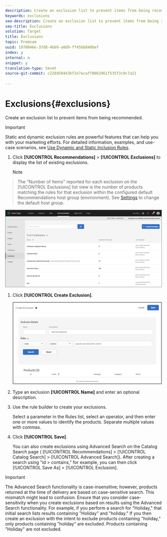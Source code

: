 ```yaml
---
description: Create an exclusion list to prevent items from being recommended.
keywords: exclusions
seo-description: Create an exclusion list to prevent items from being recommended.
seo-title: Exclusions
solution: Target
title: Exclusions
topic: Premium
uuid: 1970846e-37d8-4b69-a0d9-ff45bb840bef
index: y
internal: n
snippet: y
translation-type: tm+mt
source-git-commit: c228d50443bf2e7ecaff00b2961f535f3c0c7a11

---
```



# Exclusions{#exclusions}

Create an exclusion list to prevent items from being recommended.

>[!IMPORTANT]
>
>Static and dynamic exclusion rules are powerful features that can help you with your marketing efforts. For detailed information, examples, and use-case scenarios, see [Use Dynamic and Static Inclusion Rules](../../c-recommendations/c-algorithms/c-use-dynamic-and-static-inclusion-rules.md#concept_4CB5C0FA705D4E449BD0B37B3D987F9F).

1. Click **[!UICONTROL Recommendations]** > **[!UICONTROL Exclusions]** to display the list of existing exclusions.

   >[!NOTE]
>
>The "Number of Items" reported for each exclusion on the [!UICONTROL Exclusions] list view is the number of products matching the rules for that exclusion within the configured default Recommendations host group (environment). See [Settings](../../c-recommendations/c-plan-implement.md#concept_C1E1E2351413468692D6C21145EF0B84) to change the default host group.

   ![](assets/exclusions_list.png)

1. Click **[!UICONTROL Create Exclusion]**.

   ![Step Result](assets/CreateExclusion.png)

1. Type an exclusion **[!UICONTROL Name]** and enter an optional description.
1. Use the rule builder to create your exclusions.

   Select a parameter in the Rules list, select an operator, and then enter one or more values to identify the products. Separate multiple values with commas.
1. Click **[!UICONTROL Save]**.

   You can also create exclusions using Advanced Search on the Catalog Search page ( [!UICONTROL Recommendations] > [!UICONTROL Catalog Search] > [!UICONTROL Advanced Search]). After creating a search using "id > contains," for example, you can then click [!UICONTROL Save As] > [!UICONTROL Exclusion].

>[!IMPORTANT]
>
>The Advanced Search functionality is case-insensitive; however, products returned at the time of delivery are based on case-sensitive search. This mismatch might lead to confusion. Ensure that you consider case-sensitivity when you create exclusions based on results using the Advanced Search functionality. For example, if you perform a search for "Holiday," that initial search lists results containing "Holiday" and "holiday." If you then create an exclusion with the intent to exclude products containing "holiday," only products containing "holiday" are excluded. Products containing "Holiday" are not excluded.